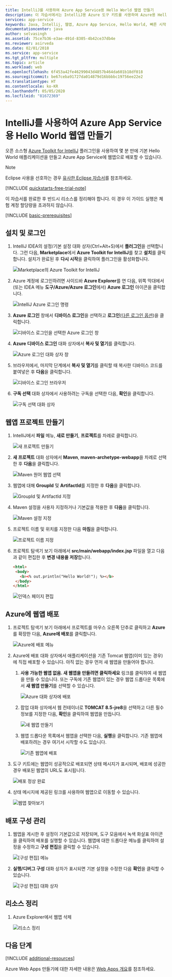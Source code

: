 ```yaml
---
title: IntelliJ를 사용하여 Azure App Service용 Hello World 웹앱 만들기
description: 이 자습서에서는 IntelliJ용 Azure 도구 키트를 사용하여 Azure용 Hello World 웹앱을 만드는 방법을 보여 줍니다.
services: app-service
keywords: Java, Intellij, 웹앱, Azure App Service, Hello World, 빠른 시작
documentationcenter: java
author: selvasingh
ms.assetid: 75ce7b36-e3ae-491d-8305-4b42ce37db4e
ms.reviewer: asirveda
ms.date: 02/01/2018
ms.service: app-service
ms.tgt_pltfrm: multiple
ms.topic: article
ms.workload: web
ms.openlocfilehash: 6f453a42fe46299043d4857b464da601b18df018
ms.sourcegitcommit: be67ceba91727da014879d16bbbbc19756ee22e2
ms.translationtype: HT
ms.contentlocale: ko-KR
ms.lasthandoff: 05/05/2020
ms.locfileid: "81672369"
---
```

# <a name="create-a-hello-world-web-app-for-azure-app-service-using-intellij"></a>IntelliJ를 사용하여 Azure App Service용 Hello World 웹앱 만들기

오픈 소스형 [Azure Toolkit for IntelliJ](https://plugins.jetbrains.com/plugin/8053) 플러그인을 사용하여 몇 분 만에 기본 Hello World 애플리케이션을 만들고 Azure App Service에 웹앱으로 배포할 수 있습니다.

> [!NOTE]
>
> Eclipse 사용을 선호하는 경우 [유사한 Eclipse 자습서][eclipse-hello-world]를 참조하세요.
>
>[!INCLUDE [quickstarts-free-trial-note](includes/quickstarts-free-trial-note.md)]
>
> 이 자습서를 완료한 후 반드시 리소스를 정리해야 합니다. 이 경우 이 가이드 실행은 체험 계정 할당량을 초과하지 않습니다.
>

[!INCLUDE [basic-prerequisites](includes/basic-prerequisites.md)]

## <a name="installation-and-sign-in"></a>설치 및 로그인

1. IntelliJ IDEA의 설정/기본 설정 대화 상자(Ctrl+Alt+S)에서 **플러그인**을 선택합니다. 그런 다음, **Marketplace**에서 **Azure Toolkit for IntelliJ**를 찾고 **설치**를 클릭합니다. 설치가 완료된 후 **다시 시작**을 클릭하여 플러그인을 활성화합니다. 

   ![Marketplace의 Azure Toolkit for IntelliJ][marketplace]

2. Azure 계정에 로그인하려면 사이드바 **Azure Explorer**를 연 다음, 위쪽 막대에서(또는 IDEA 메뉴 **도구/Azure/Azure 로그인**에서) **Azure 로그인** 아이콘을 클릭합니다.

   ![IntelliJ Azure 로그인 명령][I01]

3. **Azure 로그인** 창에서 **디바이스 로그인**을 선택하고 **로그인**([다른 로그인 옵션](sign-in-instructions.md))을 클릭합니다.

   ![디바이스 로그인을 선택한 Azure 로그인 창][I02]

4. **Azure 디바이스 로그인** 대화 상자에서 **복사 및 열기**를 클릭합니다.

   ![Azure 로그인 대화 상자 창][I03]

5. 브라우저에서, 마지막 단계에서 **복사 및 열기**를 클릭할 때 복사한 디바이스 코드를 붙여넣은 후 **다음**을 클릭합니다.

   ![디바이스 로그인 브라우저][I04]

6. **구독 선택** 대화 상자에서 사용하려는 구독을 선택한 다음, **확인**을 클릭합니다.

   ![구독 선택 대화 상자][I05]

## <a name="creating-web-app-project"></a>웹앱 프로젝트 만들기

1. IntelliJ에서 **파일** 메뉴, **새로 만들기**, **프로젝트**를 차례로 클릭합니다.

   ![새 프로젝트 만들기][file-new-project]

2. **새 프로젝트** 대화 상자에서 **Maven**, **maven-archetype-webapp**을 차례로 선택한 후 **다음**을 클릭합니다.

   ![Maven 원어 웹앱 선택][maven-archetype-webapp]

3. 웹앱에 대해 **GroupId** 및 **ArtifactId**를 지정한 후 **다음**을 클릭합니다.

   ![GroupId 및 ArtifactId 지정][groupid-and-artifactid]

4. Maven 설정을 사용자 지정하거나 기본값을 적용한 후 **다음**을 클릭합니다.

   ![Maven 설정 지정][maven-options]

5. 프로젝트 이름 및 위치를 지정한 다음 **마침**을 클릭합니다.

   ![프로젝트 이름 지정][project-name]

6. 프로젝트 탐색기 보기 아래에서 **src/main/webapp/index.jsp** 파일을 열고 다음과 같이 편집한 후 **변경 내용을 저장**합니다.

   ```html
   <html>
    <body>
      <b><% out.println("Hello World!"); %></b>
    </body>
   </html>
   ```

   ![인덱스 페이지 편집][edit-index-page]

## <a name="deploying-web-app-to-azure"></a>Azure에 웹앱 배포

1. 프로젝트 탐색기 보기 아래에서 프로젝트를 마우스 오른쪽 단추로 클릭하고 **Azure**를 확장한 다음, **Azure에 배포**를 클릭합니다.

   ![Azure에 배포 메뉴][deploy-to-azure-menu]

1. Azure에 배포 대화 상자에서 애플리케이션을 기존 Tomcat 웹앱(이미 있는 경우)에 직접 배포할 수 있습니다. 아직 없는 경우 먼저 새 웹앱을 만들어야 합니다.
   1. **사용 가능한 웹앱 없음. 새 웹앱을 만들려면 클릭하세요** 링크를 클릭하여 새 웹앱을 만들 수 있습니다. 또는 구독에 기존 웹앱이 있는 경우 웹앱 드롭다운 목록에서 **새 웹앱 만들기**를 선택할 수 있습니다.

      ![Azure 대화 상자에 배포][deploy-to-azure-dialog]

   1. 팝업 대화 상자에서 웹 컨테이너로 **TOMCAT 8.5-jre8**을 선택하고 다른 필수 정보를 지정한 다음, **확인**을 클릭하여 웹앱을 만듭니다.

      ![새 웹앱 만들기][create-new-web-app-dialog]

   1. 웹앱 드롭다운 목록에서 웹앱을 선택한 다음, **실행**을 클릭합니다. 기존 웹앱에 배포하려는 경우 여기서 시작할 수도 있습니다.

      ![기존 웹앱에 배포][deploy-to-existing-webapp]

1. 도구 키트에는 웹앱이 성공적으로 배포되면 상태 메시지가 표시되며, 배포에 성공한 경우 배포된 웹앱의 URL도 표시됩니다.

   ![배포 정상 완료][successfully-deployed]

1. 상태 메시지에 제공된 링크를 사용하여 웹앱으로 이동할 수 있습니다.

   ![웹앱 찾아보기][browse-web-app]

## <a name="managing-deploy-configurations"></a>배포 구성 관리

1. 웹앱을 게시한 후 설정이 기본값으로 저장되며, 도구 모음에서 녹색 화살표 아이콘을 클릭하여 배포를 실행할 수 있습니다. 웹앱에 대한 드롭다운 메뉴를 클릭하여 설정을 수정하고 **구성 편집**을 클릭할 수 있습니다.

   ![[구성 편집] 메뉴][edit-configuration-menu]

1. **실행/디버그 구성** 대화 상자가 표시되면 기본 설정을 수정한 다음 **확인**을 클릭할 수 있습니다.

   ![[구성 편집] 대화 상자][edit-configuration-dialog]

## <a name="cleaning-up-resources"></a>리소스 정리

1. Azure Explorer에서 웹앱 삭제

     ![리소스 정리][clean-resources]

## <a name="next-steps"></a>다음 단계

[!INCLUDE [additional-resources](includes/additional-resources.md)]

Azure Web Apps 만들기에 대한 자세한 내용은 [Web Apps 개요]를 참조하세요.

<!-- URL List -->

[Azure Toolkit for IntelliJ]: azure-toolkit-for-intellij.md
[Azure Toolkit for Eclipse]: ../toolkit-for-eclipse/azure-toolkit-for-eclipse.md
[eclipse-hello-world]: ../toolkit-for-eclipse/create-hello-world-web-app.md
[Web Apps 개요]: /azure/app-service/app-service-web-overview
[Apache Tomcat]: http://tomcat.apache.org/
[Jetty]: http://www.eclipse.org/jetty/
[Legacy Version]: create-hello-world-web-app-legacy-version.md
[intelliJ-sign-in-instructions]: sign-in-instructions.md

<!-- IMG List -->
[marketplace]:media/create-hello-world-web-app/marketplace.png
[file-new-project]: media/create-hello-world-web-app/file-new-project.png
[maven-archetype-webapp]: media/create-hello-world-web-app/maven-archetype-webapp.png
[groupid-and-artifactid]: media/create-hello-world-web-app/groupid-and-artifactid.png
[maven-options]: media/create-hello-world-web-app/maven-options.png
[project-name]: media/create-hello-world-web-app/project-name.png
[open-index-page]: media/create-hello-world-web-app/open-index-page.png
[edit-index-page]: media/create-hello-world-web-app/edit-index-page.png
[deploy-to-azure-menu]: media/create-hello-world-web-app/run-on-web-app-menu.png
[deploy-to-azure-dialog]: media/create-hello-world-web-app/run-on-web-app-dialog.png
[deploy-to-existing-webapp]: media/create-hello-world-web-app/deploy-to-existing-webapp.png
[create-new-web-app-dialog]: media/create-hello-world-web-app/create-new-web-app-dialog.png
[successfully-deployed]: media/create-hello-world-web-app/successfully-deployed.png
[browse-web-app]: media/create-hello-world-web-app/browse-web-app.png
[edit-configuration-menu]: media/create-hello-world-web-app/edit-configuration-menu.png
[edit-configuration-dialog]: media/create-hello-world-web-app/edit-configuration-dialog.png
[clean-resources]: media/create-hello-world-web-app/clean-resource.png
[I01]: media/sign-in-instructions/I01.png
[I02]: media/sign-in-instructions/I02.png
[I03]: media/sign-in-instructions/I03.png
[I04]: media/sign-in-instructions/I04.png
[I05]: media/sign-in-instructions/I05.png
